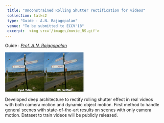 ```yaml
---
 title: "Unconstrained Rolling Shutter rectification for videos"
 collection: talks2
 type: "Guide : A.N. Rajagopalan"
 venue: "To be submitted to ECCV'18"
 excerpt:  <img src='/images/movie_RS.gif'> 
---
```


Guide : [*Prof. A.N. Rajagopalan*](http://www.ee.iitm.ac.in/ipcvlab/faculty)

<img src='/images/movie_RS.gif'> 

Developed deep architecture to rectify rolling shutter effect in real videos with both camera motion and dynamic object motion. First method to handle general scenes with state-of-the-art results on scenes with only camera motion. Dataset to train videos will be publicly released.

